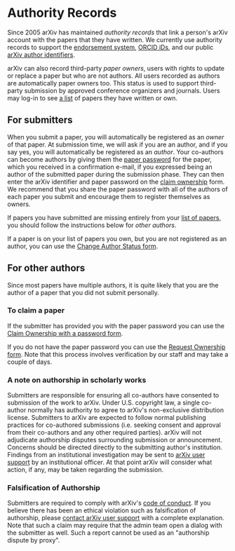# Authority Records


Since 2005 arXiv has maintained *authority records* that link a person's
arXiv account with the papers that they have written. We currently
use authority records to support the [endorsement system](endorsement.md),
[ORCID iDs](orcid.md), and our public [arXiv author
identifiers](author_identifiers.md).

arXiv can also record third-party *paper owners*, users with rights to
update or replace a paper but who are not authors. All users recorded as
authors are automatically paper owners too. This status is used to
support third-party submission by approved conference organizers and
journals. Users may log-in to see [a list](https://arxiv.org/user/) of
papers they have written or own.

## For submitters

When you submit a paper, you will automatically be registered as an *owner* of
that paper. At submission time, we will ask if you are an author, and if you
say yes, you will automatically be registered as an *author*. Your co-authors
can become authors by giving them the [paper password](../help/passwords.md) for the
paper, which you received in a confirmation e-mail, if you expressed being an
author of the submitted paper during the submission phase. They can then enter
the arXiv identifier and paper password on the [claim
ownership](https://arxiv.org/auth/need-paper-password) form. We recommend that
you share the paper password with all of the authors of each paper you submit
and encourage them to register themselves as owners.

If papers you have submitted are missing entirely from your [list of
papers](https://arxiv.org/user/), you should follow the instructions below for
*other authors*.

If a paper is on your list of papers you own, but you are not registered as an author,
you can use the [Change Author Status form](https://arxiv.org/auth/change-author-status).

## For other authors

Since most papers have multiple authors, it is quite likely that you are the author of a paper that you did not submit personally.

### To claim a paper

If the submitter has provided you with the paper password you can use the [Claim Ownership with a password form](https://arxiv.org/auth/need-paper-password).

If you do not have the paper password you can use the [Request Ownership form](https://arxiv.org/auth/request-ownership). Note that this process involves verification by our staff and may take a couple of days.

<span id="coauthor"></span>
###  A note on authorship in scholarly works

Submitters are responsible for ensuring all co-authors have consented to submission of the work to arXiv. Under U.S. copyright law, a single co-author normally has authority to agree to arXiv's non-exclusive distribution license. Submitters to arXiv are expected to follow normal publishing practices for co-authored submissions (i.e. seeking consent and approval from their co-authors and any other required parties). arXiv will not adjudicate authorship disputes surrounding submission or announcement. Concerns should be directed directly to the submitting author's institution. Findings from an institutional investigation may be sent to [arXiv user support](https://arxiv.org/support) by an institutional officer. At that point arXiv will consider what action, if any, may be taken regarding the submission.

### Falsification of Authorship

Submitters are required to comply with arXiv's [code of conduct](policies/code_of_conduct). If you believe there has been an ethical violation such as falsification of authorship, please [contact arXiv user support](https://arxiv.org/support/moderation_help) with a complete explanation. Note that such a claim may require that the admin team open a dialog with the submitter as well. Such a report cannot be used as an "authorship dispute by proxy".
